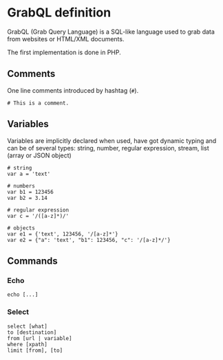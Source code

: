 # GrabQL definition

GrabQL (Grab Query Language) is a SQL-like language used to grab data from websites or HTML/XML documents.

The first implementation is done in PHP.

## Comments
One line comments introduced by hashtag (`#`).

    # This is a comment.

## Variables
Variables are implicitly declared when used, have got dynamic typing and can be of several types: string, number,
regular expression, stream, list (array or JSON object)

    # string
    var a = 'text'

    # numbers
    var b1 = 123456
    var b2 = 3.14

    # regular expression
    var c = '/([a-z]*)/'

    # objects
    var e1 = {'text', 123456, '/[a-z]*'}
    var e2 = {"a": 'text', "b1": 123456, "c": '/[a-z]*/'}

## Commands
### Echo

    echo [...]

### Select

    select [what]
    to [destination]
    from [url | variable]
    where [xpath]
    limit [from], [to]
